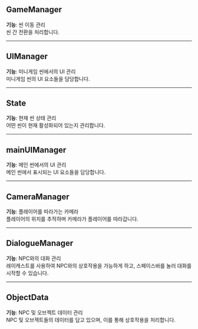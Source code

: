 ## GameManager
**기능**: 씬 이동 관리  
씬 간 전환을 처리합니다.

---

## UIManager
**기능**: 미니게임 씬에서의 UI 관리  
미니게임 씬의 UI 요소들을 담당합니다.

---

## State
**기능**: 현재 씬 상태 관리  
어떤 씬이 현재 활성화되어 있는지 관리합니다.

---

## mainUIManager
**기능**: 메인 씬에서의 UI 관리  
메인 씬에서 표시되는 UI 요소들을 담당합니다.

---

## CameraManager
**기능**: 플레이어를 따라가는 카메라  
플레이어의 위치를 추적하며 카메라가 플레이어를 따라갑니다.

---

## DialogueManager
**기능**: NPC와의 대화 관리  
레이캐스트를 사용하여 NPC와의 상호작용을 가능하게 하고, 스페이스바를 눌러 대화를 시작할 수 있습니다.

---

## ObjectData
**기능**: NPC 및 오브젝트 데이터 관리  
NPC 및 오브젝트들의 데이터를 담고 있으며, 이를 통해 상호작용을 처리합니다.
